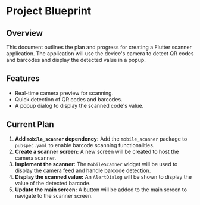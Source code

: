 # Project Blueprint

## Overview

This document outlines the plan and progress for creating a Flutter scanner application. The application will use the device's camera to detect QR codes and barcodes and display the detected value in a popup.

## Features

- Real-time camera preview for scanning.
- Quick detection of QR codes and barcodes.
- A popup dialog to display the scanned code's value.

## Current Plan

1.  **Add `mobile_scanner` dependency:** Add the `mobile_scanner` package to `pubspec.yaml` to enable barcode scanning functionalities.
2.  **Create a scanner screen:** A new screen will be created to host the camera scanner.
3.  **Implement the scanner:** The `MobileScanner` widget will be used to display the camera feed and handle barcode detection.
4.  **Display the scanned value:** An `AlertDialog` will be shown to display the value of the detected barcode.
5.  **Update the main screen:** A button will be added to the main screen to navigate to the scanner screen.
